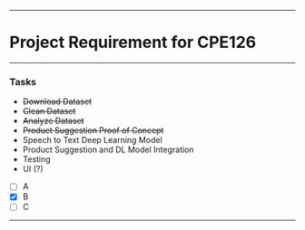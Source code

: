 ***
# Project Requirement for CPE126
***
### Tasks
* ~~Download Dataset~~
* ~~Clean Dataset~~
* ~~Analyze Dataset~~
* ~~Product Suggestion Proof of Concept~~
* Speech to Text Deep Learning Model
* Product Suggestion and DL Model Integration
* Testing
* UI (?)
- [ ] A
- [x] B
- [ ] C
***
